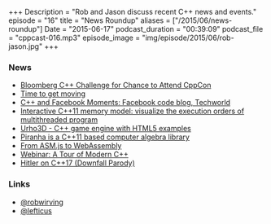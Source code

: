 +++
Description = "Rob and Jason discuss recent C++ news and events."
episode = "16"
title = "News Roundup"
aliases = ["/2015/06/news-roundup"]
Date = "2015-06-17"
podcast_duration = "00:39:09"
podcast_file = "cppcast-016.mp3"
episode_image = "img/episode/2015/06/rob-jason.jpg"
+++

### News ###

 - [Bloomberg C++ Challenge for Chance to Attend CppCon](https://isocpp.org/blog/2015/06/bloomberg-cpp-challenge-for-chance-to-attend-cppcon)
 - [Time to get moving](http://bulldozer00.com/2015/06/15/time-to-get-moving/)
 - [C++ and Facebook Moments: Facebook code blog, Techworld](https://isocpp.org/blog/2015/06/cpp-and-facebook-moments-facebook-code-blog-techworld)
 - [Interactive C++11 memory model: visualize the execution orders of multithreaded program](http://www.reddit.com/r/cpp/comments/39u5hi/interactive_c11_memory_model_visualize_the/)
 - [Urho3D - C++ game engine with HTML5 examples](http://www.reddit.com/r/cpp/comments/39vxj9/urho3d_c_game_engine_with_html5_examples/)
 - [Piranha is a C++11 based computer algebra library](http://www.reddit.com/r/cpp/comments/39tmio/piranha_is_a_c11based_computer_algebra_library/)
 - [From ASM.js to WebAssembly](https://brendaneich.com/2015/06/from-asm-js-to-webassembly/)
 - [Webinar: A Tour of Modern C++](https://isocpp.org/blog/2015/06/webinar-a-tour-of-modern-cpp-thursday-july-2nd-2015)
 - [Hitler on C++17 (Downfall Parody)](http://www.reddit.com/r/cpp/comments/398x7w/hitler_on_c17/)
 
### Links ###

 - [@robwirving](https://twitter.com/robwirving)
 - [@lefticus](https://twitter.com/lefticus)
